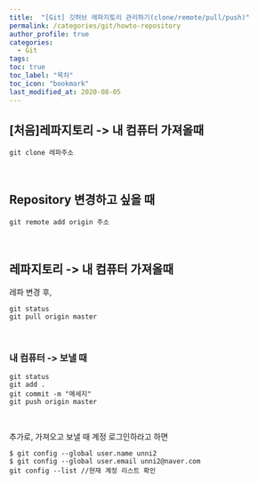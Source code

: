 ```yaml
---
title:  "[Git] 깃허브 레파지토리 관리하기(clone/remote/pull/push)"
permalink: /categories/git/howto-repository
author_profile: true
categories:
  - Git
tags:
toc: true
toc_label: "목차"
toc_icon: "bookmark"
last_modified_at: 2020-08-05
---
```


## [처음]레파지토리 -> 내 컴퓨터 가져올때
```
git clone 레파주소 
```
<br/>

## Repository 변경하고 싶을 때
```
git remote add origin 주소
```

<br/>

## 레파지토리 -> 내 컴퓨터 가져올때
레파 변경 후,
```
git status
git pull origin master
```

<br/>

### 내 컴퓨터 -> 보낼 때
```
git status
git add .
git commit -m "메세지"
git push origin master
```

<br/>

추가로, 가져오고 보낼 때 계정 로그인하라고 하면  
```
$ git config --global user.name unni2
$ git config --global user.email unni2@naver.com
git config --list //현재 계정 리스트 확인
```
